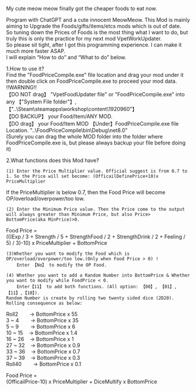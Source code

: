 My cute meow meow finally got the cheaper foods to eat now.  

  
Program with ChatGPT and a cute innocent MeowMeow.
This Mod is mainly aiming to Upgrade the Foods/gifts/items/etcs mods which is out of date.  
So tuning down the Prices of Foods is the most thing what I want to do, but truly this is only the practice for my next mod VpetWorkUpdater.  
So please sit tight, after I got this programming experience. I can make it much more faster ASAP.  
I will explain “How to do” and “What to do” below.  

1.How to use it?  
  Find the "FoodPriceCompile.exe" file location and drag your mod under it then double click on FoodPriceCompile.exe to proceed your mod data.  
!!WARNING!!  
  【DO NOT drag】 "VpetFoodUpdater file" or "FoodPriceCompile.exe" into any 【"System File folder"】,【"..\Steam\steamapps\workshop\content\1920960"】  
  【DO BACKUP】 your Food/Item/ANY MOD.  
  【DO drag】 your Food/Item MOD 【Under】FoodPriceCompile.exe file Location. "..\FoodPriceCompile\bin\Debug\net8.0"  
  (Surely you can drag the whole MOD folder into the folder where FoodPriceCompile.exe is, but please always backup your file before doing it)
  
2.What functions does this Mod have?  
  
	(1) Enter the Price Multiplier value. Official suggest is from 0.7 to 1. So the Price will set become: (OfficailDefinePrice+10)x PriceMultiplier  
If the PriceMultiplier is below 0.7, then the Food Price will become OP/overload/overpower/too low.  
  
	(2) Enter the Minimum Price value. Then the Price come to the output will always greater than Minimum Price, but also Price> BottomPrice(aka MinPrice)>0.  
Food Price =   
(((Exp / 3 + Strength / 5 + StrengthFood / 2 + StrengthDrink / 2 + Feeling / 5) / 3)-10) x PriceMultiplier + BottomPrice  
  
	(3)Whether you want to modify the Food which is OP/overload/overpower/too low.(Only when Food Price > 0) !  
		Enter 【No】 to modify the OP Food.  
  
	(4) Whether you want to add a Random Number into BottomPrice & Whether you want to modify while FoodPrice < 0.  
		Enter【11】 to add both functions. (All option: 【00】, 【01】,【11】,【10】).  
	Random Number is create by rolling two twenty sided dice (2D20). Rolling consequence as below:  
   
Roll2&nbsp;&nbsp;&nbsp;&nbsp;&nbsp;&nbsp;&nbsp;&nbsp;-> BottomPrice x 55   
3 ~ 4&nbsp;&nbsp;&nbsp;&nbsp;&nbsp;&nbsp;&nbsp;&nbsp;-> BottomPrice x 35   
5 ~ 9&nbsp;&nbsp;&nbsp;&nbsp;&nbsp;&nbsp;&nbsp;&nbsp;-> BottomPrice x 6   
10 ~ 15&nbsp;&nbsp;&nbsp;&nbsp;-> BottomPrice x 1.4   
16 ~ 26&nbsp;&nbsp;&nbsp;&nbsp;-> BottomPrice x 1   
27 ~ 32&nbsp;&nbsp;&nbsp;&nbsp;-> BottomPrice x 0.9   
33 ~ 36&nbsp;&nbsp;&nbsp;&nbsp;-> BottomPrice x 0.7   
37 ~ 39&nbsp;&nbsp;&nbsp;&nbsp;-> BottomPrice x 0.3   
Roll40&nbsp;&nbsp;&nbsp;&nbsp;&nbsp;&nbsp;&nbsp;&nbsp;-> BottomPrice x 0.1  
  
Food Price =   
(OfficailPrice-10) x PriceMultiplier +  DiceMultify x BottomPrice  
  
  
